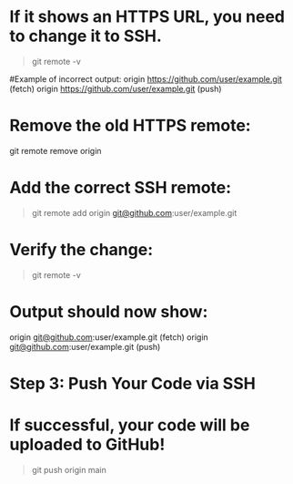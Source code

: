 <!-- Step 1: Check Your Git Remote URL -->
# If it shows an HTTPS URL, you need to change it to SSH.
> git remote -v

#Example of incorrect output:
origin  https://github.com/user/example.git (fetch)
origin  https://github.com/user/example.git (push)


<!-- Step 2: Change Remote URL to SSH -->
# Remove the old HTTPS remote:
git remote remove origin

#  Add the correct SSH remote:
> git remote add origin git@github.com:user/example.git


#  Verify the change:
> git remote -v

# Output should now show:
origin  git@github.com:user/example.git (fetch)
origin  git@github.com:user/example.git (push)

# Step 3: Push Your Code via SSH
#  If successful, your code will be uploaded to GitHub!
> git push origin main





